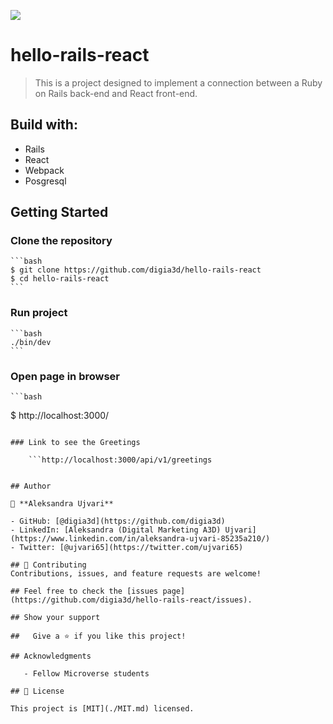 ![](https://img.shields.io/badge/Microverse-blueviolet)

# hello-rails-react

> This is a project designed to implement a connection between a Ruby on Rails back-end and React front-end.

## Build with:

  - Rails
  - React
  - Webpack
  - Posgresql

## Getting Started

### Clone the repository

    ```bash
    $ git clone https://github.com/digia3d/hello-rails-react
    $ cd hello-rails-react
    ```
### Run project

    ```bash
    ./bin/dev
    ```

### Open page in browser

    ```bash
$ http://localhost:3000/
```

### Link to see the Greetings

    ```http://localhost:3000/api/v1/greetings


## Author

👤 **Aleksandra Ujvari**

- GitHub: [@digia3d](https://github.com/digia3d)
- LinkedIn: [Aleksandra (Digital Marketing A3D) Ujvari](https://www.linkedin.com/in/aleksandra-ujvari-85235a210/) 
- Twitter: [@ujvari65](https://twitter.com/ujvari65)

## 🤝 Contributing
Contributions, issues, and feature requests are welcome!

## Feel free to check the [issues page](https://github.com/digia3d/hello-rails-react/issues).

## Show your support

##   Give a ⭐️ if you like this project!

## Acknowledgments

   - Fellow Microverse students

## 📝 License

This project is [MIT](./MIT.md) licensed.
